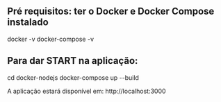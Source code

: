 ## Pré requisitos: ter o Docker e Docker Compose instalado
  docker -v
  docker-compose -v

## Para dar START na aplicação:
  cd docker-nodejs
  docker-compose up --build

A aplicação estará disponível em:
  http://localhost:3000